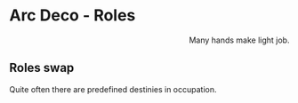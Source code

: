 # Arc Deco - Roles

<p dir="rtl">.Many hands make light job</p>

## Roles swap



Quite often there are predefined destinies in occupation.
